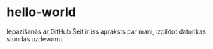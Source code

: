 # hello-world
Iepazīšanās ar GitHub
Šeit ir īss apraksts par mani, izpildot datorikas stundas uzdevumu.
